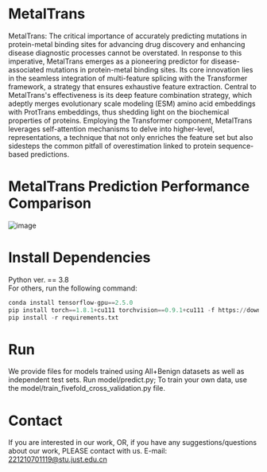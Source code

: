 # MetalTrans
MetalTrans: The critical importance of accurately predicting mutations in protein-metal binding sites for advancing drug discovery and enhancing disease diagnostic processes cannot be overstated.  In response to this imperative, MetalTrans emerges as a pioneering predictor for disease-associated mutations in protein-metal binding sites.  Its core innovation lies in the seamless integration of multi-feature splicing with the Transformer framework, a strategy that ensures exhaustive feature extraction.  Central to MetalTrans's effectiveness is its deep feature combination strategy, which adeptly merges evolutionary scale modeling (ESM) amino acid embeddings with ProtTrans embeddings, thus shedding light on the biochemical properties of proteins.  Employing the Transformer component, MetalTrans leverages self-attention mechanisms to delve into higher-level, representations, a technique that not only enriches the feature set but also sidesteps the common pitfall of overestimation linked to protein sequence-based predictions.
# MetalTrans Prediction Performance Comparison
![image](https://github.com/EduardWang/MetalTrans/blob/main/pic/arial/MTMAM_MergeCurve.png)
# Install Dependencies
Python ver. == 3.8  
For others, run the following command:  
```Python
conda install tensorflow-gpu==2.5.0
pip install torch==1.8.1+cu111 torchvision==0.9.1+cu111 -f https://download.pytorch.org/whl/torch_stable.html
pip install -r requirements.txt
```
# Run
We provide files for models trained using All+Benign datasets as well as independent test sets. Run model/predict.py; To train your own data, use the model/train_fivefold_cross_validation.py file.

# Contact
If you are interested in our work, OR, if you have any suggestions/questions about our work, PLEASE contact with us. E-mail: 221210701119@stu.just.edu.cn
